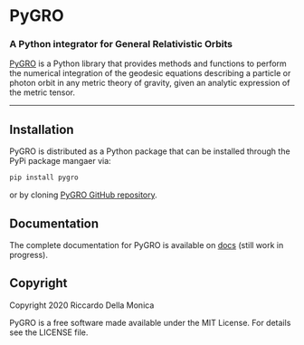 # PyGRO
### A Python integrator for General Relativistic Orbits

[PyGRO](https://github.com/rdellamonica/pigro/tree/master) is a Python library that provides methods and functions to perform the numerical integration of the geodesic equations describing a particle or photon orbit in any metric theory of gravity, given an analytic expression of the metric tensor.

***

## Installation
PyGRO is distributed as a Python package that can be installed through the PyPi package mangaer via:

```bash
pip install pygro
```

or by cloning [PyGRO GitHub repository](https://github.com/rdellamonica/pigro/tree/master).

## Documentation
The complete documentation for PyGRO is available on [docs](https://rdellamonica.github.io/pygro/build/html/index.html) (still work in progress).

## Copyright

Copyright 2020 Riccardo Della Monica

PyGRO is a free software made available under the MIT License. For details see the LICENSE file.